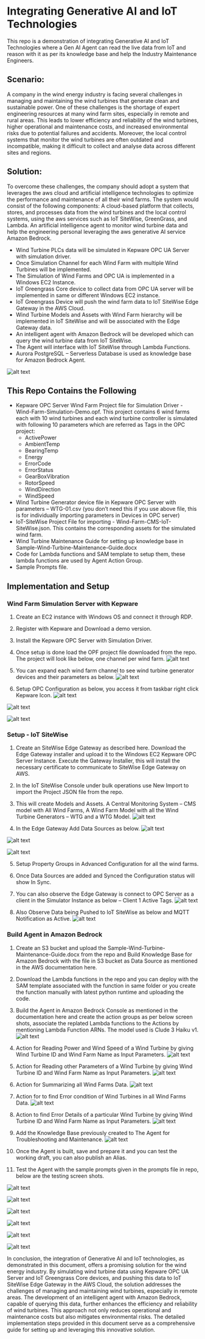 # Integrating Generative AI and IoT Technologies

This repo is a demonstration of integrating Generative AI and IoT Technologies where a Gen AI Agent can read the live data from IoT and reason with it as per its knowledge base and help the Industry Maintenance Engineers.

## Scenario:
A company in the wind energy industry is facing several challenges in managing and maintaining the wind turbines that generate clean and sustainable power. One of these challenges is the shortage of expert engineering resources at many wind farm sites, especially in remote and rural areas. This leads to lower efficiency and reliability of the wind turbines, higher operational and maintenance costs, and increased environmental risks due to potential failures and accidents. Moreover, the local control systems that monitor the wind turbines are often outdated and incompatible, making it difficult to collect and analyse data across different sites and regions.

## Solution:
To overcome these challenges, the company should adopt a system that leverages the aws cloud and artificial intelligence technologies to optimize the performance and maintenance of all their wind farms. The system would consist of the following components:
A cloud-based platform that collects, stores, and processes data from the wind turbines and the local control systems, using the aws services such as IoT SiteWise, GreenGrass, and Lambda.
An artificial intelligence agent to monitor wind turbine data and help the engineering personal leveraging the aws generative AI service Amazon Bedrock.

- Wind Turbine PLCs data will be simulated in Kepware OPC UA Server with simulation driver.
- Once Simulation Channel for each Wind Farm with multiple Wind Turbines will be implemented.
- The Simulation of Wind Farms and OPC UA is implemented in a Windows EC2 Instance.
- IoT Greengrass Core device to collect data from OPC UA server will be implemented in same or different Windows EC2 instance.
- IoT Greengrass Device will push the wind farm data to IoT SiteWise Edge Gateway in the AWS Cloud.
- Wind Turbine Models and Assets with Wind Farm hierarchy will be implemented in IoT SiteWise and will be associated with the Edge Gateway data.
- An intelligent agent with Amazon Bedrock will be developed which can query the wind turbine data from IoT SiteWise.
- The Agent will interface with IoT SiteWise through Lambda Functions.
- Aurora PostgreSQL – Serverless Database is used as knowledge base for Amazon Bedrock Agent.

![alt text](https://github.com/getramki/Integrating-Gen-IA-and-IoT/blob/main/images/architecture.png?raw=true)

## This Repo Contains the Following
- Kepware OPC Server Wind Farm Project file for Simulation Driver - Wind-Farm-Simulation-Demo.opf. This project contains 6 wind farms each with 10 wind turbines and each wind turbine controller is simulated with following 10 parameters which are referred as Tags in the OPC project:
  - ActivePower
  - AmbientTemp
  - BearingTemp
  - Energy
  - ErrorCode
  - ErrorStatus
  - GearBoxVibration
  - RotorSpeed
  - WindDirection
  - WindSpeed
- Wind Turbine Generator device file in Kepware OPC Server with parameters – WTG-01.csv (you don’t need this if you use above file, this is for individually importing parameters in Devices in OPC server)
- IoT-SiteWise Project File for importing - Wind-Farm-CMS-IoT-SiteWise.json. This contains the corresponding assets for the simulated wind farm.
- Wind Turbine Maintenance Guide for setting up knowledge base in Sample-Wind-Turbine-Maintenance-Guide.docx
- Code for Lambda functions and SAM template to setup them, these lambda functions are used by Agent Action Group.
- Sample Prompts file.

## Implementation and Setup

### Wind Farm Simulation Server with Kepware
1. Create an EC2 instance with Windows OS and connect it through RDP.

2. Register with Kepware and Download a demo version.

3. Install the Kepware OPC Server with Simulation Driver.

4. Once setup is done load the OPF project file downloaded from the repo. The project will look like below, one channel per wind farm.
![alt text](https://github.com/getramki/Integrating-Gen-IA-and-IoT/blob/main/images/kepware-opc-project.png?raw=true)

5. You can expand each wind farm channel to see wind turbine generator devices and their parameters as below.
![alt text](https://github.com/getramki/Integrating-Gen-IA-and-IoT/blob/main/images/kepware-wtg-tags.png?raw=true)

6. Setup OPC Configuration as below, you access it from taskbar right click Kepware Icon.
![alt text](https://github.com/getramki/Integrating-Gen-IA-and-IoT/blob/main/images/kepware-access-opc-ua-config.png?raw=true)

![alt text](https://github.com/getramki/Integrating-Gen-IA-and-IoT/blob/main/images/opc-ua-config-1.png?raw=true)

![alt text](https://github.com/getramki/Integrating-Gen-IA-and-IoT/blob/main/images/opc-ua-config-2.png?raw=true)


### Setup - IoT SiteWise
1. Create an SiteWise Edge Gateway as described here. Download the Edge Gateway installer and upload it to the Windows EC2 Kepware OPC Server Instance. Execute the Gateway Installer, this will install the necessary certificate to communicate to SiteWise Edge Gateway on AWS.

2. In the IoT SiteWise Console under bulk operations use New Import to import the Project JSON file from the repo.

3. This will create Models and Assets. A Central Monitoring System – CMS model with All Wind Farms, A Wind Farm Model with all the Wind Turbine Generators – WTG and a WTG Model.
![alt text](https://github.com/getramki/Integrating-Gen-IA-and-IoT/blob/main/images/iot-sitewise-cms.png?raw=true)

4. In the Edge Gateway Add Data Sources as below.
![alt text](https://github.com/getramki/Integrating-Gen-IA-and-IoT/blob/main/images/edge-gateway-config-1.png?raw=true)

![alt text](https://github.com/getramki/Integrating-Gen-IA-and-IoT/blob/main/images/edge-gateway-config-2.png?raw=true)

![alt text](https://github.com/getramki/Integrating-Gen-IA-and-IoT/blob/main/images/edge-gateway-config-3.png?raw=true)

5. Setup Property Groups in Advanced Configuration for all the wind farms.

6. Once Data Sources are added and Synced the Configuration status will show In Sync.

7. You can also observe the Edge Gateway is connect to OPC Server as a client in the Simulator Instance as below – Client 1 Active Tags.
![alt text](https://github.com/getramki/Integrating-Gen-IA-and-IoT/blob/main/images/kepware-active-client.png?raw=true)

8. Also Observe Data being Pushed to IoT SiteWise as below and MQTT Notification as Active.
![alt text](https://github.com/getramki/Integrating-Gen-IA-and-IoT/blob/main/images/iot-sitewise-live-data.png?raw=true)

### Build Agent in Amazon Bedrock
1. Create an S3 bucket and upload the Sample-Wind-Turbine-Maintenance-Guide.docx from the repo and Build Knowledge Base for Amazon Bedrock with the file in S3 bucket as Data Source as mentioned in the AWS documentation here.

2. Download the Lambda functions in the repo and you can deploy with the SAM template associated with the function in same folder or you create the function manually with latest python runtime and uploading the code.

3. Build the Agent in Amazon Bedrock Console as mentioned in the documentation here and create the action groups as per below screen shots, associate the replated Lambda functions to the Actions by mentioning Lambda Function ARNs. The model used is Clude 3 Haiku v1.
![alt text](https://github.com/getramki/Integrating-Gen-IA-and-IoT/blob/main/images/agent-config.png?raw=true)

4. Action for Reading Power and Wind Speed of a Wind Turbine by giving Wind Turbine ID and Wind Farm Name as Input Parameters.
![alt text](https://github.com/getramki/Integrating-Gen-IA-and-IoT/blob/main/images/action-1-read-power-ws.png?raw=true)

5. Action for Reading other Parameters of a Wind Turbine by giving Wind Turbine ID and Wind Farm Name as Input Parameters.
![alt text](https://github.com/getramki/Integrating-Gen-IA-and-IoT/blob/main/images/action-2-read-wtg-measurments.png?raw=true)

6. Action for Summarizing all Wind Farms Data.
![alt text](https://github.com/getramki/Integrating-Gen-IA-and-IoT/blob/main/images/action-3-summarize-status.png?raw=true)

7. Action for to find Error condition of Wind Turbines in all Wind Farms Data.
![alt text](https://github.com/getramki/Integrating-Gen-IA-and-IoT/blob/main/images/action-4-error-all-wind-farms.png?raw=true)

8. Action to find Error Details of a particular Wind Turbine by giving Wind Turbine ID and Wind Farm Name as Input Parameters.
![alt text](https://github.com/getramki/Integrating-Gen-IA-and-IoT/blob/main/images/action-5-error-details-wtg.png?raw=true)

9. Add the Knowledge Base previously created to The Agent for Troubleshooting and Maintenance.
![alt text](https://github.com/getramki/Integrating-Gen-IA-and-IoT/blob/main/images/agent-kb-setting.png?raw=true)

10. Once the Agent is built, save and prepare it and you can test the working draft, you can also publish an Alias.

11. Test the Agent with the sample prompts given in the prompts file in repo, below are the testing screen shots.

![alt text](https://github.com/getramki/Integrating-Gen-IA-and-IoT/blob/main/images/agent-test-1.png?raw=true)

![alt text](https://github.com/getramki/Integrating-Gen-IA-and-IoT/blob/main/images/agent-test-2.png?raw=true)

![alt text](https://github.com/getramki/Integrating-Gen-IA-and-IoT/blob/main/images/agent-test-3.png?raw=true)

![alt text](https://github.com/getramki/Integrating-Gen-IA-and-IoT/blob/main/images/agent-test-4.png?raw=true)

![alt text](https://github.com/getramki/Integrating-Gen-IA-and-IoT/blob/main/images/agent-test-5.png?raw=true)

![alt text](https://github.com/getramki/Integrating-Gen-IA-and-IoT/blob/main/images/agent-test-5.png?raw=true)


In conclusion, the integration of Generative AI and IoT technologies, as demonstrated in this document, offers a promising solution for the wind energy industry. By simulating wind turbine data using Kepware OPC UA Server and IoT Greengrass Core devices, and pushing this data to IoT SiteWise Edge Gateway in the AWS Cloud, the solution addresses the challenges of managing and maintaining wind turbines, especially in remote areas. The development of an intelligent agent with Amazon Bedrock, capable of querying this data, further enhances the efficiency and reliability of wind turbines. This approach not only reduces operational and maintenance costs but also mitigates environmental risks. The detailed implementation steps provided in this document serve as a comprehensive guide for setting up and leveraging this innovative solution.

